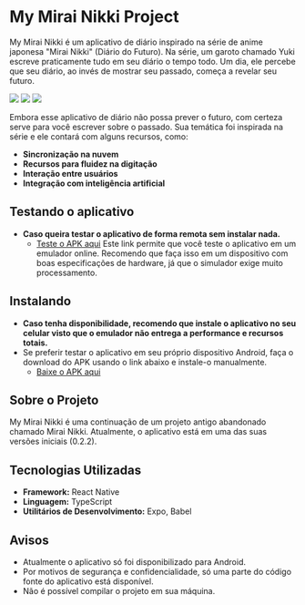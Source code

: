 # My Mirai Nikki Project

My Mirai Nikki é um aplicativo de diário inspirado na série de anime japonesa "Mirai Nikki" (Diário do Futuro). Na série, um garoto chamado Yuki escreve praticamente tudo em seu diário o tempo todo. Um dia, ele percebe que seu diário, ao invés de mostrar seu passado, começa a revelar seu futuro.

![](https://media.discordapp.net/attachments/1236293370284867664/1238594435059814400/2024-05-10_17-50-54_High_Res_Screenshot.png?ex=663fda75&is=663e88f5&hm=2cb74f634e2d53c1c2033b842c481266001c801938493e41ad54d9a00752b262&=&format=webp&quality=lossless&width=213&height=473)
![](https://media.discordapp.net/attachments/1236293370284867664/1238594435743219734/2024-05-10_17-51-25_High_Res_Screenshot.png?ex=663fda75&is=663e88f5&hm=9092df27eda0fc8ad3c5bd13fb6270c8fa04dd96a926c1c1da5f7a340796bfa8&=&format=webp&quality=lossless&width=213&height=473)
![](https://media.discordapp.net/attachments/1236293370284867664/1238594434593980546/2024-05-10_17-51-36_High_Res_Screenshot.png?ex=663fda75&is=663e88f5&hm=e52e2fca1a16591ab32825ee7767527fd2f2ad3a4deea7bd7c5236706825c8de&=&format=webp&quality=lossless&width=213&height=473)



Embora esse aplicativo de diário não possa prever o futuro, com certeza serve para você escrever sobre o passado. Sua temática foi inspirada na série e ele contará com alguns recursos, como:

- **Sincronização na nuvem** 
- **Recursos para fluidez na digitação** 
- **Interação entre usuários** 
- **Integração com inteligência artificial** 

## Testando o aplicativo 

- **Caso queira testar o aplicativo de forma remota sem instalar nada.**
  - [Teste o APK aqui](https://appetize.io/app/e6nvkaxqz6b67ae53zh2sphs4y?device=pixel7&osVersion=13.0)
  Este link permite que você teste o aplicativo em um emulador online.
  Recomendo que faça isso em um dispositivo com boas especificações de hardware, já que o simulador exige muito processamento.

## Instalando
- **Caso tenha disponibilidade, recomendo que instale o aplicativo no seu celular visto que o emulador não entrega a performance e recursos totais.**
- Se preferir testar o aplicativo em seu próprio dispositivo Android, faça o download do APK usando o link abaixo e instale-o manualmente. 
  - [Baixe o APK aqui](https://expo.dev/accounts/jailsonmartinsfilho/projects/MyMiraiNikki/builds/b6581b5a-b7f0-4812-ae4a-a4e9c1152a34)
    
## Sobre o Projeto
My Mirai Nikki é uma continuação de um projeto antigo abandonado chamado Mirai Nikki. Atualmente, o aplicativo está em uma das suas versões iniciais (0.2.2).

## Tecnologias Utilizadas

- **Framework:** React Native
- **Linguagem:** TypeScript
- **Utilitários de Desenvolvimento:** Expo, Babel
  
## Avisos
- Atualmente o aplicativo só foi disponibilizado para Android.
- Por motivos de segurança e confidencialidade, só uma parte do código fonte do aplicativo está disponível.
- Não é possível compilar o projeto em sua máquina.
